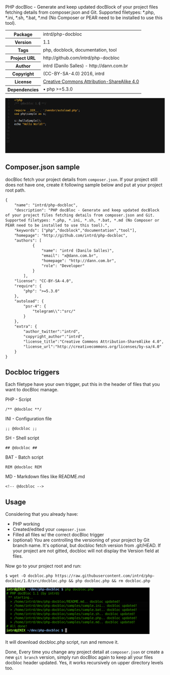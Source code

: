 <!-- docbloc -->
<span id='docbloc'>
PHP docBloc - Generate and keep updated docBlock of your project files fetching details from composer.json and Git. Supported filetypes: *.php, *.ini, *.sh, *.bat, *.md (No Composer or PEAR need to be installed to use this tool). 
<table>
<tr>
<th>Package</th>
<td>intrd/php-docbloc</td>
</tr>
<tr>
<th>Version</th>
<td>1.1</td>
</tr>
<tr>
<th>Tags</th>
<td>php, docblock, documentation, tool</td>
</tr>
<tr>
<th>Project URL</th>
<td>http://github.com/intrd/php-docbloc</td>
</tr>
<tr>
<th>Author</th>
<td>intrd (Danilo Salles) - http://dann.com.br</td>
<tr>
<th>Copyright</th>
<td>(CC-BY-SA-4.0) 2016, intrd</td>
</tr>
<tr>
<th>License</th>
<td><a href='http://creativecommons.org/licenses/by-sa/4.0'>Creative Commons Attribution-ShareAlike 4.0</a></td>
</tr>
<tr>
<th>Dependencies</th>
<td> &#8226; php >=5.3.0</td>
</tr>
</table>
</span>
<!-- @docbloc 1.0 -->

![php-auto-docbloc](/imgs/php-auto-docbloc.gif?raw=true "php-auto-docbloc")


## Composer.json sample

docBloc fetch your project details from `composer.json`. If your project still does not have one, create it following sample below and put at your project root path.

```
{
    "name": "intrd/php-docbloc",
    "description": "PHP docBloc - Generate and keep updated docBlock of your project files fetching details from composer.json and Git. Supported filetypes: *.php, *.ini, *.sh, *.bat, *.md (No Composer or PEAR need to be installed to use this tool).",
    "keywords": ["php","docblock","documentation","tool"],
    "homepage": "http://github.com/intrd/php-docbloc",
    "authors": [
            {
                "name": "intrd (Danilo Salles)",
                "email": "x@dann.com.br",
                "homepage": "http://dann.com.br",
                "role": "Developer"
            }
        ],
    "license": "CC-BY-SA-4.0",
    "require": {
        "php": ">=5.3.0"
    },
    "autoload": {
        "psr-4": {
            "telegram\\":"src/"
        }
    },
    "extra": {
        "author_twitter":"intrd",
        "copyright_author":"intrd",
        "license_title":"Creative Commons Attribution-ShareAlike 4.0",
        "license_url":"http://creativecommons.org/licenses/by-sa/4.0"
    }
}
```

## Docbloc triggers

Each filetype have your own trigger, put this in the header of files that you want to docBloc manage.

PHP - Script
```
/** @docbloc **/
```
INI - Configuration file
```
;; @docbloc ;;
```
SH - Shell script
```
## @docbloc ##
```
BAT - Batch script
```
REM @docbloc REM
```
MD - Markdown files like README.md
```
<!-- @docbloc -->
```
## Usage

Considering that you already have:
- PHP working 
- Created/edited your `composer.json`
- Filled all files w/ the correct docBloc trigger 
- (optional) You are controlling the versioning of your project by Git branch name. It's optional, but docbloc fetch version from .git/HEAD. If your project are not gitted, docbloc will not display the Version field at files. 

Now go to your project root and run:
```
$ wget -O docbloc.php https://raw.githubusercontent.com/intrd/php-docbloc/1.0/src/docbloc.php && php docbloc.php && rm docbloc.php
```
![running-docbloc](/imgs/run.png?raw=true "running-docbloc")

It will download docbloc.php script, run and remove it.

Done,
Every time you change any project detail at `composer.json` or create a new `git branch` version, simply run docBloc again to keep all your files docbloc header updated. Yes, it works recursively on upper directory levels too.


